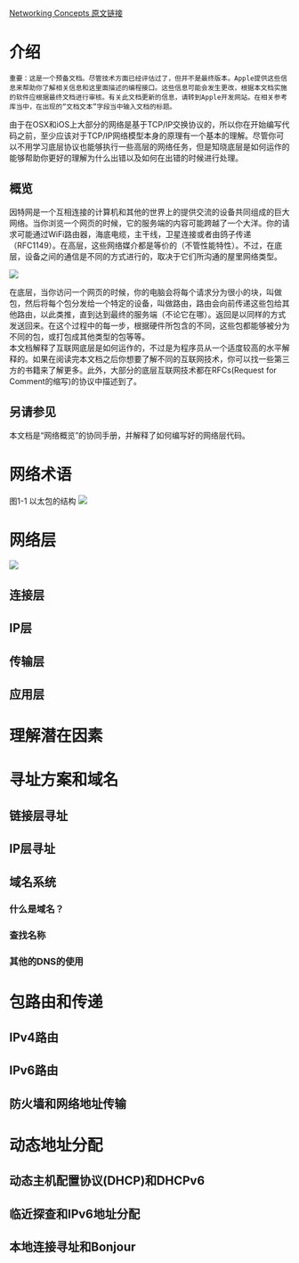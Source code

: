[Networking Concepts 原文链接](https://developer.apple.com/library/content/documentation/NetworkingInternet/Conceptual/NetworkingConcepts/Introduction/Introduction.html#//apple_ref/doc/uid/TP40012487)

# 介绍 

```
重要：这是一个预备文档。尽管技术方面已经评估过了，但并不是最终版本。Apple提供这些信息来帮助你了解相关信息和这里面描述的编程接口。这些信息可能会发生更改，根据本文档实施的软件应根据最终文档进行审核。有关此文档更新的信息，请转到Apple开发网站。在相关参考库当中，在出现的“文档文本”字段当中输入文档的标题。
```

由于在OSX和iOS上大部分的网络是基于TCP/IP交换协议的，所以你在开始编写代码之前，至少应该对于TCP/IP网络模型本身的原理有一个基本的理解。尽管你可以不用学习底层协议也能够执行一些高层的网络任务，但是知晓底层是如何运作的能够帮助你更好的理解为什么出错以及如何在出错的时候进行处理。
## 概览
因特网是一个互相连接的计算机和其他的世界上的提供交流的设备共同组成的巨大网络。当你浏览一个网页的时候，它的服务端的内容可能跨越了一个大洋。你的请求可能通过WiFi路由器，海底电缆，主干线，卫星连接或者由鸽子传递（RFC1149）。在高层，这些网络媒介都是等价的（不管性能特性）。不过，在底层，设备之间的通信是不同的方式进行的，取决于它们所沟通的屋里网络类型。  

![](https://developer.apple.com/library/archive/documentation/NetworkingInternet/Conceptual/NetworkingConcepts/Art/AboutNetworking.png)

在底层，当你访问一个网页的时候，你的电脑会将每个请求分为很小的块，叫做包，然后将每个包分发给一个特定的设备，叫做路由，路由会向前传递这些包给其他路由，以此类推，直到达到最终的服务端（不论它在哪）。返回是以同样的方式发送回来。在这个过程中的每一步，根据硬件所包含的不同，这些包都能够被分为不同的包，或打包成其他类型的包等等。  
本文档解释了互联网底层是如何运作的，不过是为程序员从一个适度较高的水平解释的。如果在阅读完本文档之后你想要了解不同的互联网技术，你可以找一些第三方的书籍来了解更多。此外，大部分的底层互联网技术都在RFCs(Request for Comment的缩写)的协议中描述到了。
## 另请参见
本文档是“网络概览”的协同手册，并解释了如何编写好的网络层代码。
# 网络术语

图1-1 以太包的结构
![](https://developer.apple.com/library/archive/documentation/NetworkingInternet/Conceptual/NetworkingConcepts/Art/structure_of_an_ethernet_packet.png)

# 网络层
![](https://developer.apple.com/library/archive/documentation/NetworkingInternet/Conceptual/NetworkingConcepts/Art/networking_layers.png)
## 连接层

## IP层

## 传输层

## 应用层

# 理解潜在因素

# 寻址方案和域名

## 链接层寻址

## IP层寻址

## 域名系统

### 什么是域名？

### 查找名称

### 其他的DNS的使用

# 包路由和传递

## IPv4路由

## IPv6路由

## 防火墙和网络地址传输

# 动态地址分配

## 动态主机配置协议(DHCP)和DHCPv6

## 临近探查和IPv6地址分配

## 本地连接寻址和Bonjour